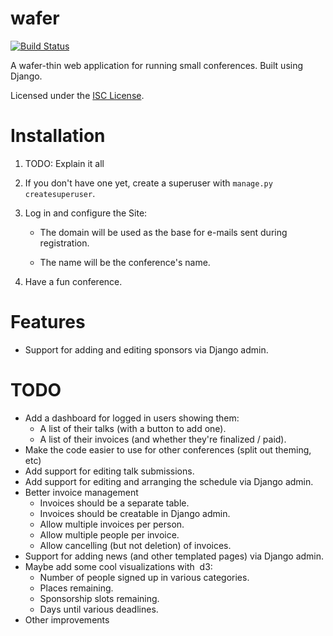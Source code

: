 wafer
=====

[![Build Status](https://travis-ci.org/CTPUG/wafer.png?branch=master)](https://travis-ci.org/CTPUG/wafer)

A wafer-thin web application for running small conferences. Built using Django.

Licensed under the [ISC License](LICENSE).

Installation
============

1. TODO: Explain it all

2. If you don't have one yet, create a superuser with
   ``manage.py createsuperuser``.

3. Log in and configure the Site:

   * The domain will be used as the base for e-mails sent during
     registration.

   * The name will be the conference's name.

4. Have a fun conference.

Features
========

* Support for adding and editing sponsors via Django admin.


TODO
====

* Add a dashboard for logged in users showing them:
  * A list of their talks (with a button to add one).
  * A list of their invoices (and whether they're finalized / paid).
* Make the code easier to use for other conferences (split out theming, etc)
* Add support for editing talk submissions.
* Add support for editing and arranging the schedule via Django admin.
* Better invoice management
  * Invoices should be a separate table.
  * Invoices should be creatable in Django admin.
  * Allow multiple invoices per person.
  * Allow multiple people per invoice.
  * Allow cancelling (but not deletion) of invoices.
* Support for adding news (and other templated pages) via Django admin.
* Maybe add some cool visualizations with  d3:
  * Number of people signed up in various categories.
  * Places remaining.
  * Sponsorship slots remaining.
  * Days until various deadlines.
* Other improvements

